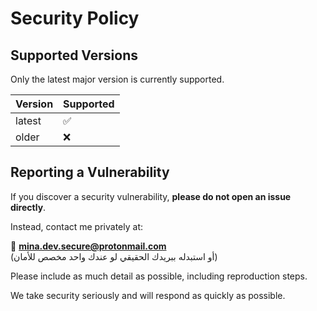 # Security Policy

## Supported Versions

Only the latest major version is currently supported.

| Version | Supported |
|---------|-----------|
| latest  | ✅        |
| older   | ❌        |

## Reporting a Vulnerability

If you discover a security vulnerability, **please do not open an issue directly**.

Instead, contact me privately at:

📧 **mina.dev.secure@protonmail.com**  
(أو استبدله ببريدك الحقيقي لو عندك واحد مخصص للأمان)

Please include as much detail as possible, including reproduction steps.

We take security seriously and will respond as quickly as possible.
